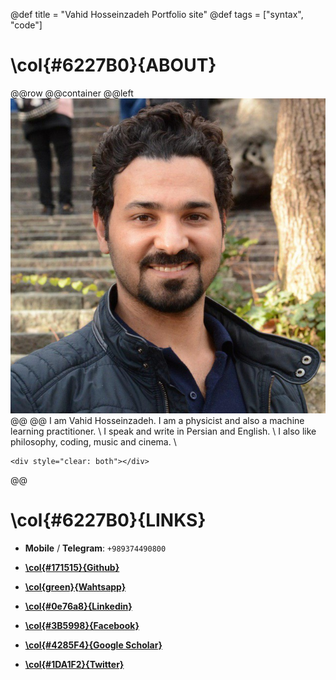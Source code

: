 @def title = "Vahid Hosseinzadeh Portfolio site"
@def tags = ["syntax", "code"]



# **\col{#6227B0}{ABOUT}**
@@row
@@container
@@left ![](/assets/Portfolio_image.jpg) @@
@@
I am Vahid Hosseinzadeh. I am a physicist and also a machine learning practitioner. \\
I speak and write in Persian and English. \\
I also like philosophy, coding, music and cinema. \\


 
~~~
<div style="clear: both"></div>
~~~
@@



# **\col{#6227B0}{LINKS}**

* **Mobile** /  **Telegram**: `+989374490800`

* [**\col{#171515}{Github}** ](https://github.com/VahidHosseinzadeh)

* [**\col{green}{Wahtsapp}**](https://wa.me/989374490800)

* [**\col{#0e76a8}{Linkedin}**](https://www.linkedin.com/in/vahid-hosseinzadeh/)

* [**\col{#3B5998}{Facebook}**](https://www.facebook.com/vahid.hoseinzade/)

* [**\col{#4285F4}{Google Scholar}**](https://scholar.google.com/citations?user=0LJDQQYAAAAJ&hl=en)

* [**\col{#1DA1F2}{Twitter}**](https://twitter.com/VHosseinzadehJ)









